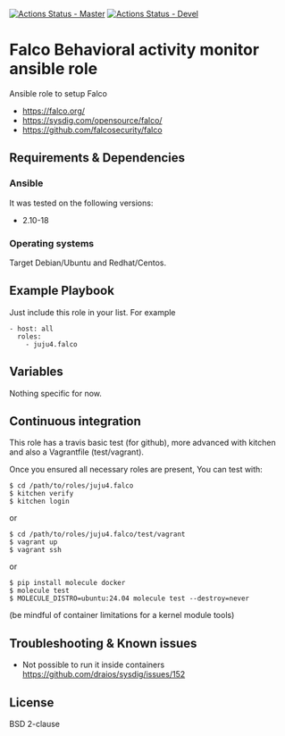 [![Actions Status - Master](https://github.com/juju4/ansible-falco/workflows/AnsibleCI/badge.svg)](https://github.com/juju4/ansible-falco/actions?query=branch%3Amain)
[![Actions Status - Devel](https://github.com/juju4/ansible-falco/workflows/AnsibleCI/badge.svg?branch=devel)](https://github.com/juju4/ansible-falco/actions?query=branch%3Adevel)

# Falco Behavioral activity monitor ansible role

Ansible role to setup Falco
* https://falco.org/
* https://sysdig.com/opensource/falco/
* https://github.com/falcosecurity/falco

## Requirements & Dependencies

### Ansible
It was tested on the following versions:
 * 2.10-18

### Operating systems

Target Debian/Ubuntu and Redhat/Centos.

## Example Playbook

Just include this role in your list.
For example

```
- host: all
  roles:
    - juju4.falco
```

## Variables

Nothing specific for now.

## Continuous integration

This role has a travis basic test (for github), more advanced with kitchen and also a Vagrantfile (test/vagrant).

Once you ensured all necessary roles are present, You can test with:
```
$ cd /path/to/roles/juju4.falco
$ kitchen verify
$ kitchen login
```
or
```
$ cd /path/to/roles/juju4.falco/test/vagrant
$ vagrant up
$ vagrant ssh
```
or
```
$ pip install molecule docker
$ molecule test
$ MOLECULE_DISTRO=ubuntu:24.04 molecule test --destroy=never
```
(be mindful of container limitations for a kernel module tools)

## Troubleshooting & Known issues

* Not possible to run it inside containers
https://github.com/draios/sysdig/issues/152

## License

BSD 2-clause
